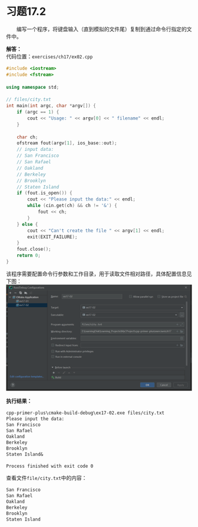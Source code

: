 # 习题17.2

&emsp;&emsp;编写一个程序，将键盘输入（直到模拟的文件尾）复制到通过命令行指定的文件中。

**解答：**  
代码位置：`exercises/ch17/ex02.cpp`
```c++
#include <iostream>
#include <fstream>

using namespace std;

// files/city.txt
int main(int argc, char *argv[]) {
    if (argc == 1) {
        cout << "Usage: " << argv[0] << " filename" << endl;
    }

    char ch;
    ofstream fout(argv[1], ios_base::out);
    // input data:
    // San Francisco
    // San Rafael
    // Oakland
    // Berkeley
    // Brooklyn
    // Staten Island
    if (fout.is_open()) {
        cout << "Please input the data:" << endl;
        while (cin.get(ch) && ch != '&') {
            fout << ch;
        }
    } else {
        cout << "Can't create the file " << argv[1] << endl;
        exit(EXIT_FAILURE);
    }
    fout.close();
    return 0;
}
```

该程序需要配置命令行参数和工作目录，用于读取文件相对路径，具体配置信息见下图：
![配置命令行参数和工作目录](images/ex02_program_arguments_and_working_directory_config.png)

**执行结果：**  
```
cpp-primer-plus\cmake-build-debug\ex17-02.exe files/city.txt
Please input the data:
San Francisco
San Rafael
Oakland
Berkeley
Brooklyn
Staten Island&

Process finished with exit code 0
```

查看文件`file/city.txt`中的内容：
```
San Francisco
San Rafael
Oakland
Berkeley
Brooklyn
Staten Island
```